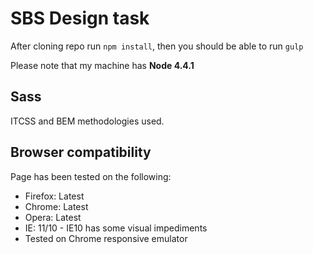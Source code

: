 # SBS Design task
After cloning repo run `npm install`, then you should be able to run `gulp`

Please note that my machine has **Node 4.4.1**

## Sass

ITCSS and BEM methodologies used.

## Browser compatibility

Page has been tested on the following:

* Firefox: Latest
* Chrome: Latest
* Opera: Latest
* IE: 11/10 - IE10 has some visual impediments
* Tested on Chrome responsive emulator
